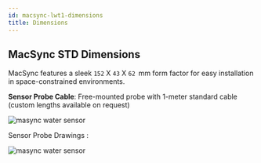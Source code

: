 ```yaml
---
id: macsync-lwt1-dimensions
title: Dimensions
---
```


## MacSync STD Dimensions 

MacSync features a sleek `152` X `43` X `62`  mm form factor for easy installation in space-constrained environments.

**Sensor Probe Cable**: Free-mounted probe with 1-meter standard cable (custom lengths available on request)

![masync water sensor ](/img/lorawan/sensors/temperaturehumi/macsyncstd_dimensions.webp)

Sensor Probe Drawings :

![masync water sensor](/img/lorawan/sensors/temperaturehumi/water-quality-sensor-v1-probe.webp)